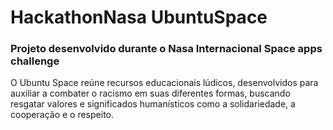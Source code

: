 # HackathonNasa UbuntuSpace

<h3>Projeto desenvolvido durante o Nasa Internacional Space apps challenge</h3>

O Ubuntu Space reúne recursos educacionais lúdicos, desenvolvidos para auxiliar a combater o racismo em suas diferentes formas, buscando resgatar valores e significados humanísticos como a solidariedade, a cooperação e o respeito.
